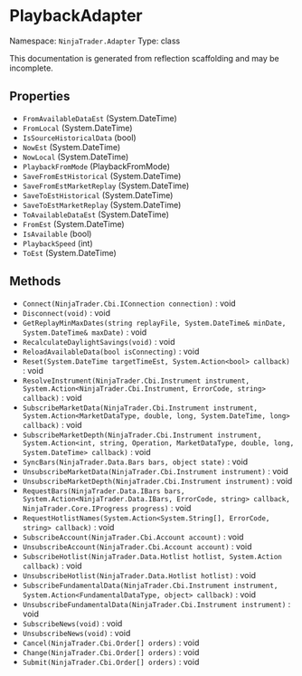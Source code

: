 # PlaybackAdapter

Namespace: `NinjaTrader.Adapter`
Type: class

This documentation is generated from reflection scaffolding and may be incomplete.

## Properties
- `FromAvailableDataEst` (System.DateTime)
- `FromLocal` (System.DateTime)
- `IsSourceHistoricalData` (bool)
- `NowEst` (System.DateTime)
- `NowLocal` (System.DateTime)
- `PlaybackFromMode` (PlaybackFromMode)
- `SaveFromEstHistorical` (System.DateTime)
- `SaveFromEstMarketReplay` (System.DateTime)
- `SaveToEstHistorical` (System.DateTime)
- `SaveToEstMarketReplay` (System.DateTime)
- `ToAvailableDataEst` (System.DateTime)
- `FromEst` (System.DateTime)
- `IsAvailable` (bool)
- `PlaybackSpeed` (int)
- `ToEst` (System.DateTime)

## Methods
- `Connect(NinjaTrader.Cbi.IConnection connection)` : void
- `Disconnect(void)` : void
- `GetReplayMinMaxDates(string replayFile, System.DateTime& minDate, System.DateTime& maxDate)` : void
- `RecalculateDaylightSavings(void)` : void
- `ReloadAvailableData(bool isConnecting)` : void
- `Reset(System.DateTime targetTimeEst, System.Action<bool> callback)` : void
- `ResolveInstrument(NinjaTrader.Cbi.Instrument instrument, System.Action<NinjaTrader.Cbi.Instrument, ErrorCode, string> callback)` : void
- `SubscribeMarketData(NinjaTrader.Cbi.Instrument instrument, System.Action<MarketDataType, double, long, System.DateTime, long> callback)` : void
- `SubscribeMarketDepth(NinjaTrader.Cbi.Instrument instrument, System.Action<int, string, Operation, MarketDataType, double, long, System.DateTime> callback)` : void
- `SyncBars(NinjaTrader.Data.Bars bars, object state)` : void
- `UnsubscribeMarketData(NinjaTrader.Cbi.Instrument instrument)` : void
- `UnsubscribeMarketDepth(NinjaTrader.Cbi.Instrument instrument)` : void
- `RequestBars(NinjaTrader.Data.IBars bars, System.Action<NinjaTrader.Data.IBars, ErrorCode, string> callback, NinjaTrader.Core.IProgress progress)` : void
- `RequestHotlistNames(System.Action<System.String[], ErrorCode, string> callback)` : void
- `SubscribeAccount(NinjaTrader.Cbi.Account account)` : void
- `UnsubscribeAccount(NinjaTrader.Cbi.Account account)` : void
- `SubscribeHotlist(NinjaTrader.Data.Hotlist hotlist, System.Action callback)` : void
- `UnsubscribeHotlist(NinjaTrader.Data.Hotlist hotlist)` : void
- `SubscribeFundamentalData(NinjaTrader.Cbi.Instrument instrument, System.Action<FundamentalDataType, object> callback)` : void
- `UnsubscribeFundamentalData(NinjaTrader.Cbi.Instrument instrument)` : void
- `SubscribeNews(void)` : void
- `UnsubscribeNews(void)` : void
- `Cancel(NinjaTrader.Cbi.Order[] orders)` : void
- `Change(NinjaTrader.Cbi.Order[] orders)` : void
- `Submit(NinjaTrader.Cbi.Order[] orders)` : void
